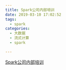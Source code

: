 ```yaml
---
title: Spark公司内部培训
date: 2019-03-10 17:02:52
tags:
  - spark 
categories: 
  - 大数据
  - 流式计算
  - spark   

---
```


[Spark公司内部培训](https://www6v.github.io/www6vHomeHexo/2019/03/10/sparkTrain/sparkTrain.pptx)